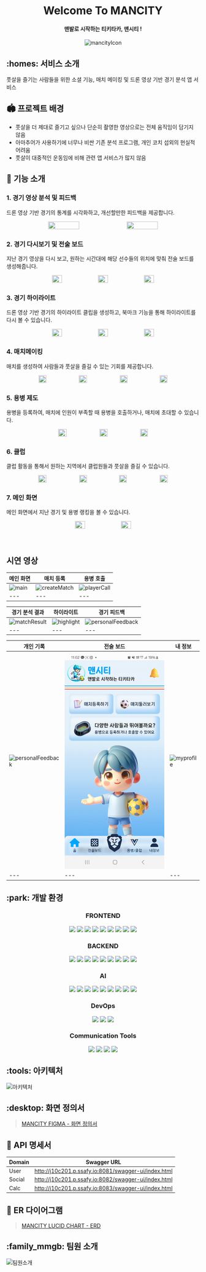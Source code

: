 <div align=center>

# Welcome To **MANCITY**

#### 맨발로 시작하는 티키타카, 맨시티 !

![mancityIcon](https://github.com/gnoesnooj/iandwe/assets/91658692/b92989df-2af1-4e4e-ab34-c6d27926b668)

</div>

## :homes: 서비스 소개

풋살을 즐기는 사람들을 위한 소셜 기능, 매치 메이킹 및 드론 영상 기반 경기 분석 앱 서비스

## :stadium: 프로젝트 배경

- 풋살을 더 제대로 즐기고 싶으나 단순히 촬영한 영상으로는 전체 움직임이 담기지 않음
- 아마추어가 사용하기에 너무나 비싼 기존 분석 프로그램, 개인 코치 섭외의 현실적 어려움
- 풋살이 대중적인 운동임에 비해 관련 앱 서비스가 많지 않음

## :nut_and_bolt: 기능 소개

### 1. 경기 영상 분석 및 피드백

드론 영상 기반 경기의 통계를 시각화하고, 개선할만한 피드백을 제공합니다.

<div align=center>
<img src="https://github.com/gnoesnooj/iandwe/assets/91658692/9462db86-962a-432f-9a7d-51d72da12267" width="40%" height="40%" /> 
<img src="https://github.com/gnoesnooj/iandwe/assets/91658692/673f8ecc-be27-4f06-b2a5-99363117a21e" width="40%" height="40%" />
</div>

### 2. 경기 다시보기 및 전술 보드

지난 경기 영상을 다시 보고, 원하는 시간대에 해당 선수들의 위치에 맞춰 전술 보드를 생성해줍니다.

<div align=center>
<img src="exec/imgs/replay.jpg" width="23%" height="23%" />  
<img src="exec/imgs/jeonsul.jpg" width="23%" height="23%" /> 
<img src="exec/imgs/jeonsul_list.jpg" width="23%" height="23%" />
</div>

### 3. 경기 하이라이트

드론 영상 기반 경기의 하이라이트 클립을 생성하고, 북마크 기능을 통해 하이라이트를 다시 볼 수 있습니다.

<div align=center>
<img src="https://github.com/gnoesnooj/iandwe/assets/91658692/32bd35ad-f448-4848-864f-b88e650690af" width="23%" height="23%" />  
<img src="https://github.com/gnoesnooj/iandwe/assets/91658692/98b9e915-4fd4-4dfb-bc80-71c26ee93f7a" width="23%" height="23%" /> 
<img src="https://github.com/gnoesnooj/iandwe/assets/91658692/c7302ce6-49e6-49b0-a8e9-da296376fb4b" width="23%" height="23%" />
</div>

### 4. 매치메이킹

매치를 생성하여 사람들과 풋살을 즐길 수 있는 기회를 제공합니다.

<div align=center>
<img src="https://github.com/gnoesnooj/iandwe/assets/91658692/875e9878-96e4-491b-b0f3-3eb04fd9f7f2" width="20%" height="20%" /> 
<img src="exec/imgs/match_detail.jpg" width="20.5%" height="20%" /> 
<img src="https://github.com/gnoesnooj/iandwe/assets/91658692/5a075ee5-602f-41bc-8c4e-45a446e65bbb" width="20%" height="20%" /> 
<img src="https://github.com/gnoesnooj/iandwe/assets/91658692/c4e2d96e-1c2b-4835-8cbf-c283c49e6fb4" width="20%" height="20%" />
</div>

### 5. 용병 제도

용병을 등록하여, 매치에 인원이 부족할 때 용병을 호출하거나, 매치에 초대할 수 있습니다.

<div align=center>
<img src="exec/imgs/yong_list.jpg" width="20.5%" height="20%" /> <img src="exec/imgs/yong_click.jpg" width="20.5%" height="20%" /> <img src="https://github.com/gnoesnooj/iandwe/assets/91658692/5b4ff815-cb09-4737-b2e1-10a165811b67" width="20%" height="20%" />
</div>

### 6. 클럽

클럽 활동을 통해서 원하는 지역에서 클럽원들과 풋살을 즐길 수 있습니다.

<div align=center>
<img src="exec/imgs/club_list.jpg" width="20.5%" height="20%" /> 
<img src="https://github.com/gnoesnooj/iandwe/assets/91658692/008130b7-e9b7-423b-a19b-cfb6aa816606" width="20%" height="20%" /> 
<img src="https://github.com/gnoesnooj/iandwe/assets/91658692/f39bd75b-fa56-4bf4-8cf0-08ff17323d35" width="20%" height="20%" /> 
<img src="exec/imgs/club_error.jpg" width="20.5%" height="20%" />
</div>

### 7. 메인 화면

메인 화면에서 지난 경기 및 용병 랭킹을 볼 수 있습니다.

<div align=center>
<img src="exec/imgs/home_1.jpg" width="23%" height="23%" /> 
<img src="exec/imgs/home_2.jpg" width="23%" height="23%" />
</div>

<br/>
<br/>

## 시연 영상

| 메인 화면                    | 매치 등록                                  | 용병 호출                                |
| ---------------------------- | ------------------------------------------ | ---------------------------------------- |
| ![main](./exec/gif/main.gif) | ![createMatch](./exec/gif/createMatch.gif) | ![playerCall](./exec/gif/playerCall.gif) |
| ---                          | ---                                        | ---                                      |

| 경기 분석 결과                             | 하이라이트                             | 경기 피드백                                          |
| ------------------------------------------ | -------------------------------------- | ---------------------------------------------------- |
| ![matchResult](./exec/gif/matchResult.gif) | ![highlight](./exec/gif/highlight.gif) | ![personalFeedback](./exec/gif/personalFeedback.gif) |
| ---                                        | ---                                    | ---                                                  |

| 개인 기록                                            | 전술 보드                      | 내 정보                                |
| ---------------------------------------------------- | ------------------------------ | -------------------------------------- |
| ![personalFeedback](./exec/gif/personalFeedback.gif) | ![board](./exec/gif/board.gif) | ![myprofile](./exec/gif/myprofile.gif) |
| ---                                                  | ---                            | ---                                    |

## :park: 개발 환경

<div align=center>

### FRONTEND

<img src="https://img.shields.io/badge/React-61DAFB?style=for-the-badge&logo=React&logoColor=black">
<img src="https://img.shields.io/badge/ZUSTAND-764ABC?style=for-the-badge&logo=redux&logoColor=white">
<img src="https://img.shields.io/badge/StyledComponents-DB7093?style=for-the-badge&logo=styledcomponents&logoColor=white"> <img src="https://img.shields.io/badge/pwa-FF6F00?style=for-the-badge&logo=pwa&logoColor=white"> <img src="https://img.shields.io/badge/node-6db33f?style=for-the-badge&logo=javascript&logoColor=white"/> <img src="https://img.shields.io/badge/Vite-db55ef?style=for-the-badge&logo=vite&logoColor=white"/> <img src="https://img.shields.io/badge/tailwind-000096?style=for-the-badge&logo=bootstrap&logoColor=white"/> <img src="https://img.shields.io/badge/vscode-0000ef?style=for-the-badge&logo=visualstudio&logoColor=white"/> <img src="https://img.shields.io/badge/storybook-f03ff3?style=for-the-badge&logo=storybook&logoColor=white"/>

### BACKEND

<img src="https://img.shields.io/badge/IntellijIdea-554477?style=for-the-badge&logo=intellijidea&logoColor=white"> <img src="https://img.shields.io/badge/Springboot-6DB33F?style=for-the-badge&logo=springboot&logoColor=white"> <img src="https://img.shields.io/badge/MySQL-4479A1?style=for-the-badge&logo=mysql&logoColor=white"> <img src="https://img.shields.io/badge/AWS S3-DC382D?style=for-the-badge&logo=amazons3&logoColor=white"> <img src="https://img.shields.io/badge/AmazonEC2-FF9900?style=for-the-badge&logo=amazonec2&logoColor=white"> <img src="https://img.shields.io/badge/Java-BA5922?style=for-the-badge&logo=Jameson&logoColor=white"/> <img src="https://img.shields.io/badge/Swagger-7BB27F?style=for-the-badge&logo=Swagger&logoColor=white"/> <img src="https://img.shields.io/badge/Gradle-010101?style=for-the-badge&logo=gradle&logoColor=white"/> <img src="https://img.shields.io/badge/Netflix Eureka-BA5922?style=for-the-badge&logo=netflix&logoColor=white"/>

### AI

<img src="https://img.shields.io/badge/CITRIX-FF9900?style=for-the-badge&logo=Citrix&logoColor=white"/> <img src="https://img.shields.io/badge/FLASK-000000?style=for-the-badge&logo=Flask&logoColor=white"/> <img src="https://img.shields.io/badge/python-446611?style=for-the-badge&logo=python&logoColor=white"/> <img src="https://img.shields.io/badge/yolo v8-eee555?style=for-the-badge&logo=flask&logoColor=white"/> <img src="https://img.shields.io/badge/Botsort-555eee?style=for-the-badge&logo=sololearn&logoColor=white"/> <img src="https://img.shields.io/badge/Bytetrack-5e5e5e?style=for-the-badge&logo=&logoColor=white"/> <img src="https://img.shields.io/badge/jupyter-bb3311?style=for-the-badge&logo=jupyter&logoColor=white"/> <img src="https://img.shields.io/badge/opencv-000000?style=for-the-badge&logo=opencv&logoColor=white"/> <img src="https://img.shields.io/badge/pytorch-3355ef?style=for-the-badge&logo=pytorch&logoColor=white"/>

### DevOps

<img src="https://img.shields.io/badge/Docker-2496ED?style=for-the-badge&logo=docker&logoColor=white"> <img src="https://img.shields.io/badge/Jenkins-D24939?style=for-the-badge&logo=jenkins&logoColor=white"/> <img src="https://img.shields.io/badge/Nginx-009639?style=for-the-badge&logo=nginx&logoColor=white"/>

### Communication Tools

<img src="https://img.shields.io/badge/GitLab-FC6D26?style=for-the-badge&logo=gitlab&logoColor=white"> <img src="https://img.shields.io/badge/Jira-0052CC?style=for-the-badge&logo=jirasoftware&logoColor=white"> <img src="https://img.shields.io/badge/Notion-000000?style=for-the-badge&logo=notion&logoColor=white"> <img src="https://img.shields.io/badge/mattermost-224477?style=for-the-badge&logo=mattermost&logoColor=white">

</div>

## :tools: 아키텍처

![아키텍처](/uploads/76710d135cab9ea33af88b156f57ed51/아키텍처.PNG)

## :desktop: 화면 정의서

> [MANCITY FIGMA - 화면 정의서](https://www.figma.com/file/JwSL8sh6llTJinGxoLvuPu/MANCITY?type=design&node-id=0-1&mode=design&t=eAtAYkD2Ky5DAAkR-0)

## :handshake: API 명세서

| Domain | Swagger URL                                          |
| ------ | ---------------------------------------------------- |
| User   | http://j10c201.p.ssafy.io:8081/swagger-ui/index.html |
| Social | http://j10c201.p.ssafy.io:8082/swagger-ui/index.html |
| Calc   | http://j10c201.p.ssafy.io:8083/swagger-ui/index.html |

## :department_store: ER 다이어그램

> [MANCITY LUCID CHART - ERD](https://lucid.app/lucidchart/3908db42-d6c1-496f-81e3-764e79c50846/edit?viewport_loc=-238%2C-255%2C2446%2C1079%2C0_0&invitationId=inv_3dd803fe-8963-417c-8241-5cbbd93900b3)

## :family_mmgb: 팀원 소개

![팀원소개](https://github.com/gnoesnooj/iandwe/assets/91658692/c5e66e85-d8a9-4621-a89c-e0e01756e225)
